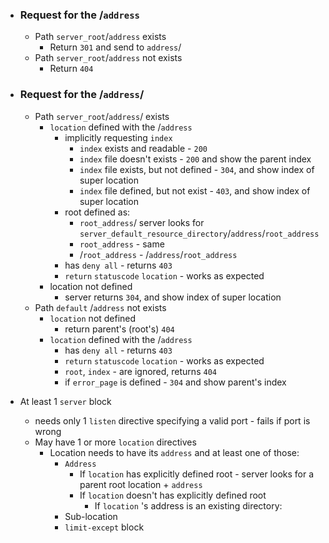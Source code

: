 - ### Request for the /`address` 
	- Path `server_root`/`address` exists
		- Return `301` and send to `address`/
	- Path `server_root`/`address` not exists
		- Return `404` 
- ### Request for the /`address`/
	-  Path `server_root`/`address`/ exists
		- `location` defined with the /`address`
			- implicitly requesting `index` 
				- `index` exists and readable - `200`
				- `index` file doesn't exists - `200` and show the parent index
				- `index` file exists, but not defined - `304`, and show index of super location
				- `index` file defined, but not exist - `403`, and show index of super location
			- root defined as:
				- `root_address`/ server looks for `server_default_resource_directory`/`address`/`root_address`
				- `root_address` - same
				- /`root_address` - /`address`/`root_address`
			- has `deny all`  - returns `403` 
			- `return` `statuscode` `location`  - works as expected 
		- location not defined
			- server returns `304`, and show index of super location
	-  Path `default` /`address` not exists
		- `location` not defined
			-  return parent's (root's) `404`
		- `location` defined with the /`address`
			- has `deny all`  - returns `403` 
			- `return` `statuscode` `location`  - works as expected 
			- `root`, `index` - are ignored, returns `404`
			- if `error_page` is defined - `304` and show parent's index

- At least 1 `server` block
	- needs only 1 `listen` directive specifying a valid port - fails if port is wrong
	- May have 1 or more `location` directives
		- Location needs  to have its `address` and at least one of those:
			- `Address`
				- If `location` has explicitly defined root - server looks for a parent root location + `address`
				- If `location` doesn't has explicitly defined root
					- If `location` 's address is an existing directory: 
			- Sub-location
			- `limit-except` block


 
